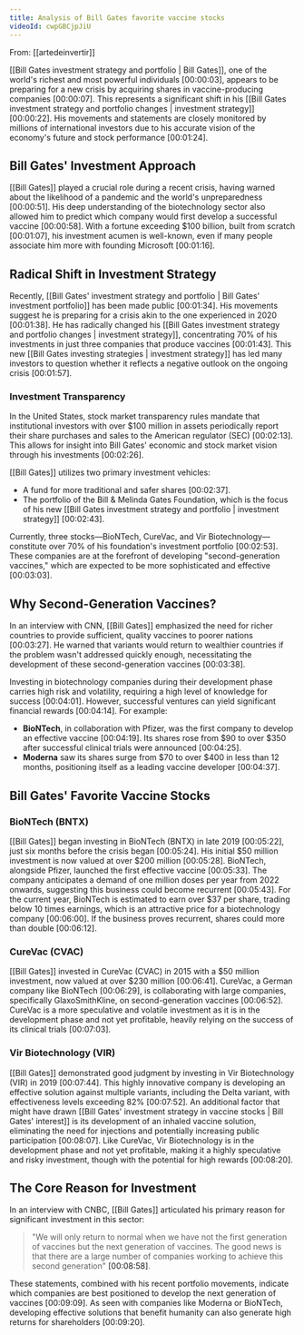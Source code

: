 ```yaml
---
title: Analysis of Bill Gates favorite vaccine stocks
videoId: cwpGBCjpJiU
---
```


From: [[artedeinvertir]] <br/> 

[[Bill Gates investment strategy and portfolio | Bill Gates]], one of the world's richest and most powerful individuals <a class="yt-timestamp" data-t="00:00:03">[00:00:03]</a>, appears to be preparing for a new crisis by acquiring shares in vaccine-producing companies <a class="yt-timestamp" data-t="00:00:07">[00:00:07]</a>. This represents a significant shift in his [[Bill Gates investment strategy and portfolio changes | investment strategy]] <a class="yt-timestamp" data-t="00:00:22">[00:00:22]</a>. His movements and statements are closely monitored by millions of international investors due to his accurate vision of the economy's future and stock performance <a class="yt-timestamp" data-t="00:01:24">[00:01:24]</a>.

## Bill Gates' Investment Approach

[[Bill Gates]] played a crucial role during a recent crisis, having warned about the likelihood of a pandemic and the world's unpreparedness <a class="yt-timestamp" data-t="00:00:51">[00:00:51]</a>. His deep understanding of the biotechnology sector also allowed him to predict which company would first develop a successful vaccine <a class="yt-timestamp" data-t="00:00:58">[00:00:58]</a>. With a fortune exceeding $100 billion, built from scratch <a class="yt-timestamp" data-t="00:01:07">[00:01:07]</a>, his investment acumen is well-known, even if many people associate him more with founding Microsoft <a class="yt-timestamp" data-t="00:01:16">[00:01:16]</a>.

## Radical Shift in Investment Strategy

Recently, [[Bill Gates' investment strategy and portfolio | Bill Gates' investment portfolio]] has been made public <a class="yt-timestamp" data-t="00:01:34">[00:01:34]</a>. His movements suggest he is preparing for a crisis akin to the one experienced in 2020 <a class="yt-timestamp" data-t="00:01:38">[00:01:38]</a>. He has radically changed his [[Bill Gates investment strategy and portfolio changes | investment strategy]], concentrating 70% of his investments in just three companies that produce vaccines <a class="yt-timestamp" data-t="00:01:43">[00:01:43]</a>. This new [[Bill Gates investing strategies | investment strategy]] has led many investors to question whether it reflects a negative outlook on the ongoing crisis <a class="yt-timestamp" data-t="00:01:57">[00:01:57]</a>.

### Investment Transparency

In the United States, stock market transparency rules mandate that institutional investors with over $100 million in assets periodically report their share purchases and sales to the American regulator (SEC) <a class="yt-timestamp" data-t="00:02:13">[00:02:13]</a>. This allows for insight into Bill Gates' economic and stock market vision through his investments <a class="yt-timestamp" data-t="00:02:26">[00:02:26]</a>.

[[Bill Gates]] utilizes two primary investment vehicles:
*   A fund for more traditional and safer shares <a class="yt-timestamp" data-t="00:02:37">[00:02:37]</a>.
*   The portfolio of the Bill & Melinda Gates Foundation, which is the focus of his new [[Bill Gates investment strategy and portfolio | investment strategy]] <a class="yt-timestamp" data-t="00:02:43">[00:02:43]</a>.

Currently, three stocks—BioNTech, CureVac, and Vir Biotechnology—constitute over 70% of his foundation's investment portfolio <a class="yt-timestamp" data-t="00:02:53">[00:02:53]</a>. These companies are at the forefront of developing "second-generation vaccines," which are expected to be more sophisticated and effective <a class="yt-timestamp" data-t="00:03:03">[00:03:03]</a>.

## Why Second-Generation Vaccines?

In an interview with CNN, [[Bill Gates]] emphasized the need for richer countries to provide sufficient, quality vaccines to poorer nations <a class="yt-timestamp" data-t="00:03:27">[00:03:27]</a>. He warned that variants would return to wealthier countries if the problem wasn't addressed quickly enough, necessitating the development of these second-generation vaccines <a class="yt-timestamp" data-t="00:03:38">[00:03:38]</a>.

Investing in biotechnology companies during their development phase carries high risk and volatility, requiring a high level of knowledge for success <a class="yt-timestamp" data-t="00:04:01">[00:04:01]</a>. However, successful ventures can yield significant financial rewards <a class="yt-timestamp" data-t="00:04:14">[00:04:14]</a>. For example:
*   **BioNTech**, in collaboration with Pfizer, was the first company to develop an effective vaccine <a class="yt-timestamp" data-t="00:04:19">[00:04:19]</a>. Its shares rose from $90 to over $350 after successful clinical trials were announced <a class="yt-timestamp" data-t="00:04:25">[00:04:25]</a>.
*   **Moderna** saw its shares surge from $70 to over $400 in less than 12 months, positioning itself as a leading vaccine developer <a class="yt-timestamp" data-t="00:04:37">[00:04:37]</a>.

## Bill Gates' Favorite Vaccine Stocks

### BioNTech (BNTX)

[[Bill Gates]] began investing in BioNTech (BNTX) in late 2019 <a class="yt-timestamp" data-t="00:05:22">[00:05:22]</a>, just six months before the crisis began <a class="yt-timestamp" data-t="00:05:24">[00:05:24]</a>. His initial $50 million investment is now valued at over $200 million <a class="yt-timestamp" data-t="00:05:28">[00:05:28]</a>. BioNTech, alongside Pfizer, launched the first effective vaccine <a class="yt-timestamp" data-t="00:05:33">[00:05:33]</a>. The company anticipates a demand of one million doses per year from 2022 onwards, suggesting this business could become recurrent <a class="yt-timestamp" data-t="00:05:43">[00:05:43]</a>. For the current year, BioNTech is estimated to earn over $37 per share, trading below 10 times earnings, which is an attractive price for a biotechnology company <a class="yt-timestamp" data-t="00:06:00">[00:06:00]</a>. If the business proves recurrent, shares could more than double <a class="yt-timestamp" data-t="00:06:12">[00:06:12]</a>.

### CureVac (CVAC)

[[Bill Gates]] invested in CureVac (CVAC) in 2015 with a $50 million investment, now valued at over $230 million <a class="yt-timestamp" data-t="00:06:41">[00:06:41]</a>. CureVac, a German company like BioNTech <a class="yt-timestamp" data-t="00:06:29">[00:06:29]</a>, is collaborating with large companies, specifically GlaxoSmithKline, on second-generation vaccines <a class="yt-timestamp" data-t="00:06:52">[00:06:52]</a>. CureVac is a more speculative and volatile investment as it is in the development phase and not yet profitable, heavily relying on the success of its clinical trials <a class="yt-timestamp" data-t="00:07:03">[00:07:03]</a>.

### Vir Biotechnology (VIR)

[[Bill Gates]] demonstrated good judgment by investing in Vir Biotechnology (VIR) in 2019 <a class="yt-timestamp" data-t="00:07:44">[00:07:44]</a>. This highly innovative company is developing an effective solution against multiple variants, including the Delta variant, with effectiveness levels exceeding 82% <a class="yt-timestamp" data-t="00:07:52">[00:07:52]</a>. An additional factor that might have drawn [[Bill Gates' investment strategy in vaccine stocks | Bill Gates' interest]] is its development of an inhaled vaccine solution, eliminating the need for injections and potentially increasing public participation <a class="yt-timestamp" data-t="00:08:07">[00:08:07]</a>. Like CureVac, Vir Biotechnology is in the development phase and not yet profitable, making it a highly speculative and risky investment, though with the potential for high rewards <a class="yt-timestamp" data-t="00:08:20">[00:08:20]</a>.

## The Core Reason for Investment

In an interview with CNBC, [[Bill Gates]] articulated his primary reason for significant investment in this sector:
> "We will only return to normal when we have not the first generation of vaccines but the next generation of vaccines. The good news is that there are a large number of companies working to achieve this second generation" <a class="yt-timestamp" data-t="00:08:58">[00:08:58]</a>.

These statements, combined with his recent portfolio movements, indicate which companies are best positioned to develop the next generation of vaccines <a class="yt-timestamp" data-t="00:09:09">[00:09:09]</a>. As seen with companies like Moderna or BioNTech, developing effective solutions that benefit humanity can also generate high returns for shareholders <a class="yt-timestamp" data-t="00:09:20">[00:09:20]</a>.